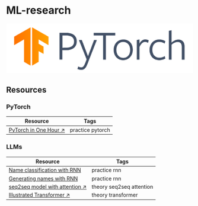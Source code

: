 # ML-research

![pytorch.png](./pytorch.png)

## Resources

### PyTorch

| Resource                                                                   | Tags             |
|----------------------------------------------------------------------------|------------------|
| [PyTorch in One Hour ↗](https://sebastianraschka.com/teaching/pytorch-1h/) | practice pytorch |

### LLMs

| Resource                                                                                                                                        | Tags                     |
|-------------------------------------------------------------------------------------------------------------------------------------------------|--------------------------|
| [Name classification with RNN](https://docs.pytorch.org/tutorials/intermediate/char_rnn_classification_tutorial.html)                           | practice rnn |
| [Generating names with RNN](https://docs.pytorch.org/tutorials/intermediate/char_rnn_generation_tutorial.html)                                  | practice rnn |
| [seq2seq model with attention ↗](https://jalammar.github.io/visualizing-neural-machine-translation-mechanics-of-seq2seq-models-with-attention/) | theory seq2seq attention |
| [Illustrated Transformer ↗](https://jalammar.github.io/illustrated-transformer/)                                                                | theory transformer       |
